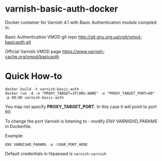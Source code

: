 # varnish-basic-auth-docker
Docker container for Varnish 4.1 with Basic Authentication module compiled in. 

Basic Authentication VMOD git repo http://git.gnu.org.ua/cgit/vmod-basicauth.git

Official Varnish VMOD page https://www.varnish-cache.org/vmod/basicauth

# Quick How-to
```
docker build -t varnish-basic-auth .
docker run -d -e "PROXY_TARGET=IP|DNS-NAME" -e "PROXY_TARGET_PORT=80" -p 80:80 varnish-basic-auth
```
You may not specify **PROXY_TARGET_PORT**. In this case it will point to port 80.

To change the port Varnish is listening to - modify *ENV VARNISHD_PARAMS* in Dockerfile. 

Example:

```
ENV VARNISHD_PARAMS -a :YOUR_PORT_HERE
```

Default credentials in htpasswd is ```varnish:varnish```